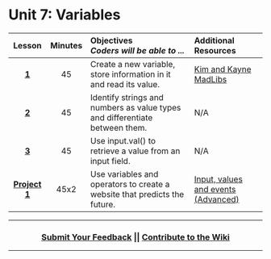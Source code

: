 # Unit 7: Variables




|Lesson|Minutes|Objectives <br> *Coders will be able to ...*|Additional Resources|
|:-------:|:-------:|:-------|:-------|
|[**1**](https://docs.google.com/presentation/d/1Y8QpU7fJ7z2Yv0yvYBMktHcojrxzO7J4wpePOWlIPOM/edit#slide=id.g24c0e1a315_0_24)|45| Create a new variable, store information in it and read its value. |[Kim and Kayne MadLibs](https://gist.github.com/Bijesse/fc6d7f083812193edde5ac3f9865d11a)|
|[**2**](https://docs.google.com/presentation/d/1MX3BJmvKiHI2hcpvOPTwxCs0Ng35T0mcPPscAAhdeCQ/edit#slide=id.g1d0118cf2a_0_406)|45| Identify strings and numbers as value types and differentiate between them. |N/A|
|[**3**](https://docs.google.com/presentation/d/1K88zeTj9N0IRMf5URESoO9ycrEjH7QXJtFInUVmvnh0/edit#slide=id.g1d0118cf2a_0_406)|45| Use input.val() to retrieve a value from an input field. |N/A|
|[**Project 1**](https://docs.google.com/presentation/d/1cusYVTmtEv81g1CRkbVkroAghlbfdJN6iCqLUDAaBMQ/edit#slide=id.g1b32623398_0_0)|45x2|Use variables and operators to create a website that predicts the future.|[Input, values and events (Advanced)](https://popcode.org/?gist=784f790aa8c5c269cd23fa030b44c61c)|

----
<h3 align="center"><a href="https://docs.google.com/forms/d/e/1FAIpQLSeLpI-m6UKvIxk97F8R1iidFRaYXJ3dfcUuIjx2Pz0WMfO1SA/viewform">Submit Your Feedback</a> || <a href="https://github.com/ScriptEdcurriculum/curriculum18-19/wiki">Contribute to the Wiki</a> </h3>

----
